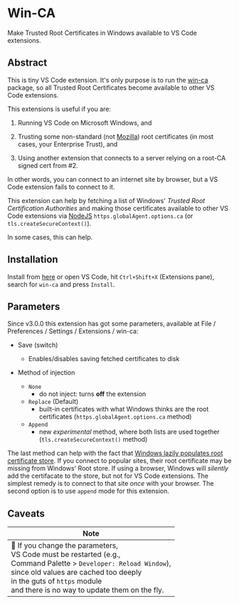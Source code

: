 # Win-CA

Make Trusted Root Certificates in Windows available to VS Code extensions.

## Abstract

This is tiny VS Code extension.
It's only purpose is to run the [win-ca] package,
so all Trusted Root Certificates become
available to other VS Code extensions.

This extensions is useful if you are:

1. Running VS Code on Microsoft Windows, and

2. Trusting some non-standard (not [Mozilla]) root certificates
(in most cases, your Enterprise Trust), and

3. Using another extension that connects to a server
relying on a root-CA signed cert from #2.

In other words,
you can connect to an internet site by browser,
but a VS Code extension fails to connect to it.

This extension can help by fetching a list of Windows'
*Trusted Root Certification Authorities*
and making those certificates available
to other VS Code extensions via [NodeJS][win-ca]
`https.globalAgent.options.ca`
(or `tls.createSecureContext()`).

In some cases, this can help.

## Installation

Install from [here][ukoloff.win-ca] or open VS Code,
hit `Ctrl+Shift+X` (Extensions pane),
search for `win-ca` and press `Install`.

## Parameters

Since v3.0.0 this extension has got some parameters,
available at File / Preferences / Settings / Extensions / win-ca:

- Save (switch)
  - Enables/disables saving fetched certificates to disk

- Method of injection
  + `None`
    - do not inject: turns **off** the extension
  + `Replace` (Default)
       - built-in certificates with what Windows thinks are the root certificates
    (`https.globalAgent.options.ca` method)
  + `Append`
      - new *experimental* method, where both lists are used together
    (`tls.createSecureContext()` method)

The last method can help with the fact
that
[Windows lazily populates root certificate store][win.lazy].
If you connect to popular sites,
their root certificate may be missing
from Windows' Root store.
If using a browser,
Windows will *silently* add
the certifacate to the store,
but not for VS Code extensions.
The simplest remedy is to connect to that site
*once* with your browser.
The second option is to use `append` mode
for this extension.

## Caveats

| Note |
| --- |
| 📝 If you change the parameters, <br/>VS Code must be restarted (e.g., <br/>Command Palette > `Developer: Reload Window`),<br/>since old values are cached too deeply<br/>in the guts of `https` module<br/>and there is no way to update them on the fly.|

[win-ca]: https://github.com/ukoloff/win-ca
[Mozilla]: https://wiki.mozilla.org/CA/Included_Certificates
[ukoloff.win-ca]: https://marketplace.visualstudio.com/items?itemName=ukoloff.win-ca
[win.lazy]: https://social.technet.microsoft.com/wiki/contents/articles/3147.pki-certificate-chaining-engine-cce.aspx
